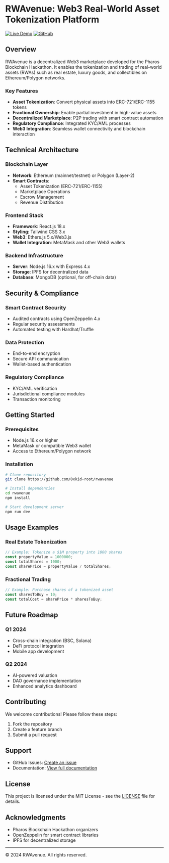 # RWAvenue: Web3 Real-World Asset Tokenization Platform

[![Live Demo](https://img.shields.io/badge/Live-Demo-brightgreen)](https://rwavenue.vercel.app/)
[![GitHub](https://img.shields.io/badge/GitHub-Repository-blue)](https://github.com/0xkid-root/rwavenue)

## Overview

RWAvenue is a decentralized Web3 marketplace developed for the Pharos Blockchain Hackathon. It enables the tokenization and trading of real-world assets (RWAs) such as real estate, luxury goods, and collectibles on Ethereum/Polygon networks.

### Key Features

- **Asset Tokenization**: Convert physical assets into ERC-721/ERC-1155 tokens
- **Fractional Ownership**: Enable partial investment in high-value assets
- **Decentralized Marketplace**: P2P trading with smart contract automation
- **Regulatory Compliance**: Integrated KYC/AML processes
- **Web3 Integration**: Seamless wallet connectivity and blockchain interaction

## Technical Architecture

### Blockchain Layer
- **Network**: Ethereum (mainnet/testnet) or Polygon (Layer-2)
- **Smart Contracts**:
  - Asset Tokenization (ERC-721/ERC-1155)
  - Marketplace Operations
  - Escrow Management
  - Revenue Distribution

### Frontend Stack
- **Framework**: React.js 18.x
- **Styling**: Tailwind CSS 3.x
- **Web3**: Ethers.js 5.x/Web3.js
- **Wallet Integration**: MetaMask and other Web3 wallets

### Backend Infrastructure
- **Server**: Node.js 16.x with Express 4.x
- **Storage**: IPFS for decentralized data
- **Database**: MongoDB (optional, for off-chain data)

## Security & Compliance

### Smart Contract Security
- Audited contracts using OpenZeppelin 4.x
- Regular security assessments
- Automated testing with Hardhat/Truffle

### Data Protection
- End-to-end encryption
- Secure API communication
- Wallet-based authentication

### Regulatory Compliance
- KYC/AML verification
- Jurisdictional compliance modules
- Transaction monitoring

## Getting Started

### Prerequisites
- Node.js 16.x or higher
- MetaMask or compatible Web3 wallet
- Access to Ethereum/Polygon network

### Installation
```bash
# Clone repository
git clone https://github.com/0xkid-root/rwavenue

# Install dependencies
cd rwavenue
npm install

# Start development server
npm run dev
```

## Usage Examples

### Real Estate Tokenization
```javascript
// Example: Tokenize a $1M property into 1000 shares
const propertyValue = 1000000;
const totalShares = 1000;
const sharePrice = propertyValue / totalShares;
```

### Fractional Trading
```javascript
// Example: Purchase shares of a tokenized asset
const sharesToBuy = 10;
const totalCost = sharePrice * sharesToBuy;
```

## Future Roadmap

### Q1 2024
- Cross-chain integration (BSC, Solana)
- DeFi protocol integration
- Mobile app development

### Q2 2024
- AI-powered valuation
- DAO governance implementation
- Enhanced analytics dashboard

## Contributing

We welcome contributions! Please follow these steps:
1. Fork the repository
2. Create a feature branch
3. Submit a pull request

## Support

- GitHub Issues: [Create an issue](https://github.com/0xkid-root/rwavenue/issues)
- Documentation: [View full documentation](https://rwavenue.vercel.app/docs)

## License

This project is licensed under the MIT License - see the [LICENSE](LICENSE) file for details.

## Acknowledgments

- Pharos Blockchain Hackathon organizers
- OpenZeppelin for smart contract libraries
- IPFS for decentralized storage

---

© 2024 RWAvenue. All rights reserved.

